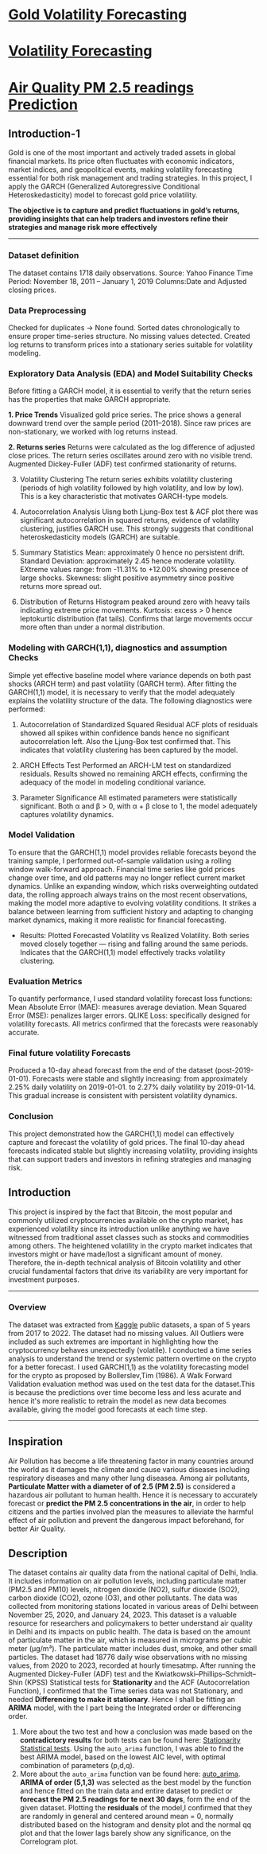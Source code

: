 # [Gold Volatility Forecasting](#Introduction-1)
# [Volatility Forecasting](#Introduction)
# [Air Quality PM 2.5 readings Prediction](#Inspiration)

## Introduction-1
Gold is one of the most important and actively traded assets in global financial markets. Its price often fluctuates with economic indicators, market indices, and geopolitical events, making volatility forecasting essential for both risk management and trading strategies. In this project, I apply the GARCH (Generalized Autoregressive Conditional Heteroskedasticity) model to forecast gold price volatility. 

**The objective is to capture and predict fluctuations in gold’s returns, providing insights that can help traders and investors refine their strategies and manage risk more effectively**

---
### Dataset definition
The dataset contains 1718 daily observations.
Source: Yahoo Finance
Time Period: November 18, 2011 – January 1, 2019
Columns:Date and Adjusted closing prices.

### Data Preprocessing
Checked for duplicates → None found.
Sorted dates chronologically to ensure proper time-series structure.
No missing values detected.
Created log returns to transform prices into a stationary series suitable for volatility modeling.

### Exploratory Data Analysis (EDA) and Model Suitability Checks
Before fitting a GARCH model, it is essential to verify that the return series has the properties that make GARCH appropriate.

**1. Price Trends**
Visualized gold price series.
The price shows a general downward trend over the sample period (2011–2018).
Since raw prices are non-stationary, we worked with log returns instead.

**2. Returns series**
Returns were calculated as the log difference of adjusted close prices.
The return series oscillates around zero with no visible trend.
Augmented Dickey-Fuller (ADF) test confirmed stationarity of returns.

3. Volatility Clustering
The return series exhibits volatility clustering (periods of high volatility followed by high volatility, and low by low).
This is a key characteristic that motivates GARCH-type models.

4. Autocorrelation Analysis
Uisng both Ljung-Box test & ACF plot there was significant autocorrelation in squared returns, evidence of volatility clustering, justifies GARCH use.
This strongly suggests that conditional heteroskedasticity models (GARCH) are suitable.

5. Summary Statistics
Mean: approximately 0 hence no persistent drift.
Standard Deviation: approximately 2.45 hence moderate volatility.
EXtreme values range: from -11.31% to +12.00% showing presence of large shocks.
Skewness: slight positive asymmetry since positive returns more spread out.

6. Distribution of Returns
Histogram peaked around zero with heavy tails indicating extreme price movements.
Kurtosis: excess > 0 hence leptokurtic distribution (fat tails).
Confirms that large movements occur more often than under a normal distribution.

### Modeling with GARCH(1,1), diagnostics and assumption Checks
Simple yet effective baseline model where variance depends on both past shocks (ARCH term) and past volatility (GARCH term).
After fitting the GARCH(1,1) model, it is necessary to verify that the model adequately explains the volatility structure of the data. The following diagnostics were performed:
1. Autocorrelation of Standardized Squared Residual
ACF plots of residuals showed all spikes within confidence bands hence no significant autocorrelation left. Also the Ljung-Box test confirmed that.
This indicates that volatility clustering has been captured by the model.

2. ARCH Effects Test
Performed an ARCH-LM test on standardized residuals.
Results showed no remaining ARCH effects, confirming the adequacy of the model in modeling conditional variance.

3. Parameter Significance
All estimated parameters were statistically significant.
Both α and β > 0, with α + β close to 1, the model adequately captures volatility dynamics.

### Model Validation
To ensure that the GARCH(1,1) model provides reliable forecasts beyond the training sample, I performed out-of-sample validation using a rolling window walk-forward approach. Financial time series like gold prices change over time, and old patterns may no longer reflect current market dynamics. Unlike an expanding window, which risks overweighting outdated data, the rolling approach always trains on the most recent observations, making the model more adaptive to evolving volatility conditions. It strikes a balance between learning from sufficient history and adapting to changing market dynamics, making it more realistic for financial forecasting.
- Results:
Plotted Forecasted Volatility vs Realized Volatility.
Both series moved closely together — rising and falling around the same periods.
Indicates that the GARCH(1,1) model effectively tracks volatility clustering.

### Evaluation Metrics
To quantify performance, I used standard volatility forecast loss functions:
Mean Absolute Error (MAE): measures average deviation.
Mean Squared Error (MSE): penalizes larger errors.
QLIKE Loss: specifically designed for volatility forecasts.
All metrics confirmed that the forecasts were reasonably accurate.

### Final future volatility Forecasts
Produced a 10-day ahead forecast from the end of the dataset (post-2019-01-01).
Forecasts were stable and slightly increasing:
from approximately 2.25% daily volatility on 2019-01-01. to 2.27% daily volatility by 2019-01-14.
This gradual increase is consistent with persistent volatility dynamics.

### Conclusion
This project demonstrated how the GARCH(1,1) model can effectively capture and forecast the volatility of gold prices. The final 10-day ahead forecasts indicated stable but slightly increasing volatility, providing insights that can support traders and investors in refining strategies and managing risk.

## Introduction
This project is inspired by the fact that Bitcoin, the most popular and commonly utilized cryptocurrencies available on the crypto market, has experienced volatility since its
introduction unlike anything we have witnessed from traditional asset classes such as stocks and commodities among others. The heightened volatility in the crypto market indicates that
investors might or have made/lost a significant amount of money. Therefore, the in-depth technical analysis of Bitcoin volatility and other crucial fundamental factors
that drive its variability are very important for investment purposes.

---
### Overview
The dataset was extracted from [Kaggle](http://www.kaggle.com/) public datasets, a span of 5 years from 2017 to 2022. The dataset had no missing values. All Outliers
were included as such extremes are important in highlighting how the cryptocurrency behaves unexpectedly (volatile). I conducted a time series analysis to understand the trend or systemic pattern overtime on the crypto for a better forecast.
I used GARCH(1,1) as the volatility forecasting model for the crypto as proposed by Bollerslev,Tim (1986). A Walk Forward Validation evaluation method was used on the test data for the dataset.This is because the predictions over time become less and less acurate and hence it's more realistic to retrain the model as new data becomes available, giving the model good forecasts at each time step.

---
## Inspiration
Air Pollution has become a life threatening factor in many countries around the world as it damages the climate and cause various diseases including respiratory diseases and many other lung diseasea. Among air pollutants, **Particulate Matter with a diameter of of 2.5 (PM 2.5)** is considered a hazardous air pollutant to human health. Hence it is necessary to accurately forecast or **predict the PM 2.5 concentrations in the air**, in order to help citizens and the parties involved plan the measures to alleviate the harmful effect of air pollution and prevent the dangerous impact beforehand, for better Air Quality.

## Description
The dataset contains air quality data from the national capital of Delhi, India. It includes information on air pollution levels, including particulate matter (PM2.5 and PM10) levels, nitrogen dioxide (NO2), sulfur dioxide (SO2), carbon dioxide (CO2), ozone (O3), and other pollutants. The data was collected from monitoring stations located in various areas of Delhi between November 25, 2020, and January 24, 2023. This dataset is a valuable resource for researchers and policymakers to better understand air quality in Delhi and its impacts on public health.
The data is based on the amount of particulate matter in the air, which is measured in micrograms per cubic meter (µg/m³). The particulate matter includes dust, smoke, and other small particles.
The dataset had 18776 daily wise observations with no missing values, from 2020 to 2023, recorded at hourly timesatmp. After running the Augmented Dickey-Fuller (ADF) test and the Kwiatkowski–Phillips–Schmidt–Shin (KPSS) Statistical tests for **Stationarity** and the ACF (Autocorrelation Function), I confirmed that the Time series data was not Stationary, and needed **Differencing to make it stationary**. Hence I shall be fitting an **ARIMA** model, with the I part being the Integrated order or differencing order.
1. More about the two test and how a conclusion was made based on the **contradictory results** for both tests can be found here: [Stationarity Statistical tests](https://www.analyticsvidhya.com/blog/2021/06/statistical-tests-to-check-stationarity-in-time-series-part-1/).
Using the `auto_arima` function, I was able to find the best ARIMA model, based on the lowest AIC level, with optimal combination of parameters (p,d,q).
2. More about the `auto_arima` function van be found here: [auto_arima](https://alkaline-ml.com/pmdarima/modules/generated/pmdarima.arima.auto_arima.html).
**ARIMA of order (5,1,3)** was selected as the best model by the function and hence fitted on the train data and entire dataset to predict or **forecast the PM 2.5 readings for te next 30 days**, form the end of the given dataset.
Plotting the **residuals** of the model,I confirmed that they are randomly in general and centered around mean = 0, normally distributed based on the histogram and density plot and the normal qq plot and that the lower lags barely show any significance, on the Correlogram plot.












